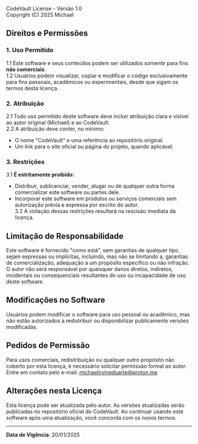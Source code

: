 CodeVault License - Versão 1.0  
Copyright (C) 2025 Michael

## Direitos e Permissões

### 1. Uso Permitido  
1.1 Este software e seus conteúdos podem ser utilizados somente para fins **não comerciais**.  
1.2 Usuários podem visualizar, copiar e modificar o código exclusivamente para fins pessoais, acadêmicos ou experimentais, desde que sigam os termos desta licença.  

### 2. Atribuição  
2.1 Todo uso permitido deste software deve incluir atribuição clara e visível ao autor original (Michael) e ao CodeVault.  
2.2 A atribuição deve conter, no mínimo:  
   - O nome "CodeVault" e uma referência ao repositório original.  
   - Um link para o site oficial ou página do projeto, quando aplicável.  

### 3. Restrições  
3.1 **É estritamente proibido:**  
   - Distribuir, sublicenciar, vender, alugar ou de qualquer outra forma comercializar este software ou partes dele.  
   - Incorporar este software em produtos ou serviços comerciais sem autorização prévia e expressa por escrito do autor.  
3.2 A violação dessas restrições resultará na rescisão imediata da licença.  

## Limitação de Responsabilidade

Este software é fornecido "como está", sem garantias de qualquer tipo, sejam expressas ou implícitas, incluindo, mas não se limitando a, garantias de comercialização, adequação a um propósito específico ou não infração. O autor não será responsável por quaisquer danos diretos, indiretos, incidentais ou consequenciais resultantes do uso ou incapacidade de uso deste software.  

## Modificações no Software

Usuários podem modificar o software para uso pessoal ou acadêmico, mas não estão autorizados a redistribuir ou disponibilizar publicamente versões modificadas.  

## Pedidos de Permissão

Para usos comerciais, redistribuição ou qualquer outro propósito não coberto por esta licença, é necessário solicitar permissão formal ao autor. Entre em contato pelo e-mail: michaelirvineduarte@proton.me

## Alterações nesta Licença

Esta licença pode ser atualizada pelo autor. As versões atualizadas serão publicadas no repositório oficial do CodeVault. Ao continuar usando este software após uma atualização, você concorda com os novos termos.  

---

**Data de Vigência**: 20/01/2025 
